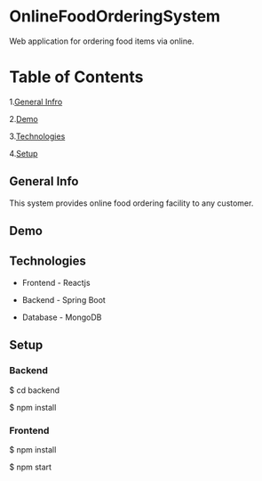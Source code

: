 # OnlineFoodOrderingSystem

Web application for ordering food items via online.

# Table of Contents

1.[General Infro](#GeneralInfo)

2.[Demo](#Demo)

3.[Technologies](#Technologies)

4.[Setup](#Setup)


## General Info

This system provides online food ordering facility to any customer.

## Demo 


## Technologies

* Frontend - Reactjs

* Backend - Spring Boot

* Database - MongoDB 

## Setup

### Backend

$ cd backend

$ npm install


### Frontend

$ npm install

$ npm start
